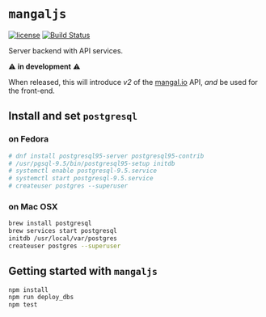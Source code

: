 # `mangaljs`

[![license](https://img.shields.io/github/license/mangal-wg/mangaljs.svg?maxAge=2592000?style=flat-square)]() [![Build Status](https://travis-ci.org/mangal-wg/mangaljs.svg?branch=master)](https://travis-ci.org/mangal-wg/mangaljs)

Server backend with API services.

:warning: **in development** :warning:

When released, this will introduce *v2* of the [mangal.io](http://mangal.io)
API, *and* be used for the front-end.

## Install and set `postgresql`

### on Fedora

``` bash
# dnf install postgresql95-server postgresql95-contrib
# /usr/pgsql-9.5/bin/postgresql95-setup initdb
# systemctl enable postgresql-9.5.service
# systemctl start postgresql-9.5.service
# createuser postgres --superuser
```

### on Mac OSX

``` bash
brew install postgresql
brew services start postgresql
initdb /usr/local/var/postgres
createuser postgres --superuser
```

## Getting started with `mangaljs`

``` bash
npm install
npm run deploy_dbs
npm test
```
